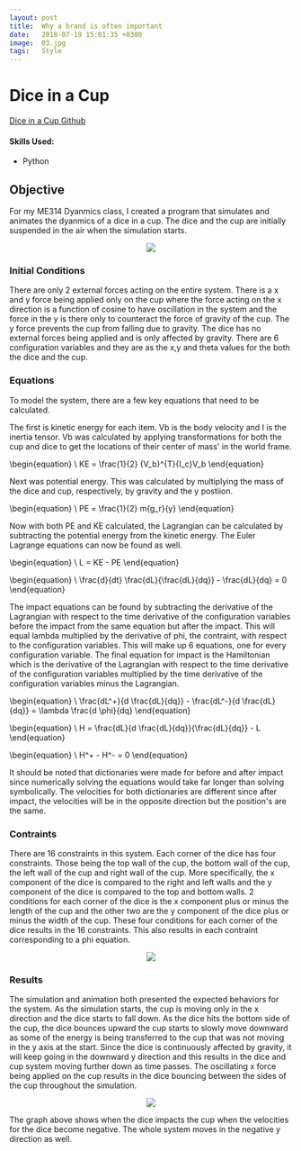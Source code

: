 ```yaml
---
layout: post
title:  Why a brand is often important
date:   2018-07-19 15:01:35 +0300
image:  03.jpg
tags:   Style
---
```

# Dice in a Cup
[Dice in a Cup Github](https://github.com/mmorales45/Dice-In-A-Cup)

#### Skills Used:
* Python


## Objective

For my ME314 Dyanmics class, I created a program that simulates and animates the dyanmics of a dice in a cup. The dice and the cup are initially suspended in the air when the simulation starts.

<p align="center">
  <img src="/Marco_Morales_Portfolio/public/images/ME314_project.png" />
</p>

### Initial Conditions
There are only 2 external forces acting on the entire system. There is a x and y force being applied only on the cup where the force acting on the x direction is a function of cosine to have oscillation in the system and the force in the y is there only to counteract the force of gravity of the cup. The y force prevents the cup from falling due to gravity. The dice has no external forces being applied and is only affected by gravity. There are 6 configuration variables and they are as the x,y and theta values for the both the dice and the cup.

### Equations
To model the system, there are a few key equations that need to be calculated. 

The first is kinetic energy for each item. Vb is the body velocity and I is the inertia tensor. Vb was calculated by applying transformations for both the cup and dice to get the locations of their center of mass' in the world frame.

\begin{equation}
\ KE = \frac{1}{2} {V_b}^{T}{I_c}V_b
\end{equation}

Next was potential energy. This was calculated by multiplying the mass of the dice and cup, respectively, by gravity and the y postiion.

\begin{equation}
\ PE = \frac{1}{2} m{g_r}{y}
\end{equation}

Now with both PE and KE calculated, the Lagrangian can be calculated by subtracting the potential energy from the kinetic energy. The Euler Lagrange equations can now be found as well.


\begin{equation}
\ L = KE - PE
\end{equation}

\begin{equation}
\ \frac{d}{dt} \frac{dL}{\frac{dL}{dq}} - \frac{dL}{dq} = 0
\end{equation}

The impact equations can be found by subtracting the derivative of the Lagrangian with respect to the time derivative of the configuration variables before the impact from the same equation but after the impact. This will equal lambda multiplied by the derivative of phi, the contraint, with respect to the configuration variables. This will make up 6 equations, one for every configuration variable. The final equation for impact is the Hamiltonian which is the derivative of the Lagrangian with respect to the time derivative of the configuration variables multiplied by the time derivative of the configuration variables minus the Lagrangian.

\begin{equation}
\ \frac{dL^+}{d \frac{dL}{dq}} - \frac{dL^-}{d \frac{dL}{dq}} = \lambda \frac{d \phi}{dq}
\end{equation}

\begin{equation}
\ H = \frac{dL}{d \frac{dL}{dq}}{\frac{dL}{dq}} - L 
\end{equation}

\begin{equation}
\ H^+ - H^- = 0
\end{equation}



It should be noted that dictionaries were made for before and after impact since numerically solving the equations would take far longer than solving symbolically. The velocities for both dictionaries are different since after impact, the velocities will be in the opposite direction but the position's are the same. 

### Contraints
There are 16 constraints in this system. Each corner of the dice has four constraints. Those being the top wall of the cup, the bottom wall of the cup, the left wall of the cup and right wall of the cup. More specifically, the x component of the dice is compared to the right and left walls and the y component of the dice is compared to the top and bottom walls. 2 conditions for each corner of the dice is the x component plus or minus the length of the cup and the other two are the y component of the dice plus or minus the width of the cup. These four conditions for each corner of the dice results in the 16 constraints. This also results in each contraint corresponding to a phi equation.

<p align="center">
  <img src="/Marco_Morales_Portfolio/public/images/314small.jpg" />
</p>

### Results
The simulation and animation both presented the expected behaviors for the system. As the simulation starts, the cup is moving only in the x direction and the dice starts to fall down. As the dice hits the bottom side of the cup, the dice bounces upward the cup starts to slowly move downward as some of the energy is being transferred to the cup that was not moving in the y axis at the start. Since the dice is continuously affected by gravity, it will keep going in the downward y direction and this results in the dice and cup system moving further down as time passes. The oscillating x force being applied on the cup results in the dice bouncing between the sides of the cup throughout the simulation.

<p align="center">
  <img src="/Marco_Morales_Portfolio/public/images/ME314_graph.png" />
</p>

The graph above shows when the dice impacts the cup when the velocities for the dice become negative. The whole system moves in the negative y direction as well.